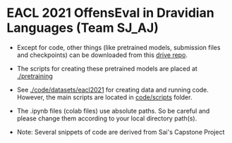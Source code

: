# EACL 2021 OffensEval in Dravidian Languages (Team SJ_AJ)

- Except for code, other things (like pretrained models, submission files and checkpoints) can be downloaded from this [drive repo](https://drive.google.com/drive/folders/1xnQ63uZ7Pq1go1K21OkgRkGFUkfizoT7?usp=sharing).
- The scripts for creating these pretrained models are placed at [./pretraining](./pretraining)
- See [./code/datasets/eacl2021](./code/datasets/eacl2021) for creating data and running code. However, the main scripts are located in [code/scripts](.code/scripts) folder.
- The .ipynb files (colab files) use absolute paths. So be careful and please change them according to your local directory path(s).

- Note: Several snippets of code are derived from Sai's Capstone Project
